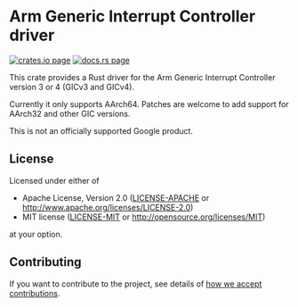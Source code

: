 # Arm Generic Interrupt Controller driver

[![crates.io page](https://img.shields.io/crates/v/arm-gic.svg)](https://crates.io/crates/arm-gic)
[![docs.rs page](https://docs.rs/arm-gic/badge.svg)](https://docs.rs/arm-gic)

This crate provides a Rust driver for the Arm Generic Interrupt Controller version 3 or 4 (GICv3 and
GICv4).

Currently it only supports AArch64. Patches are welcome to add support for AArch32 and other GIC
versions.

This is not an officially supported Google product.

## License

Licensed under either of

- Apache License, Version 2.0
  ([LICENSE-APACHE](LICENSE-APACHE) or http://www.apache.org/licenses/LICENSE-2.0)
- MIT license
  ([LICENSE-MIT](LICENSE-MIT) or http://opensource.org/licenses/MIT)

at your option.

## Contributing

If you want to contribute to the project, see details of
[how we accept contributions](CONTRIBUTING.md).
